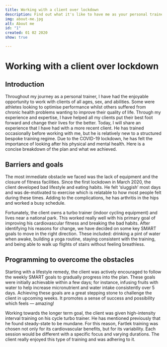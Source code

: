 ```yaml
---
title: Working with a client over lockdown
description: Find out what it's like to have me as your personal trainer
img: about-me.jpg
alt: About me
id: "1"
created: 01 02 2020
show: true

---
```

# Working with a client over lockdown

## Introduction

Throughout my journey as a personal trainer, I have had the enjoyable opportunity to work with clients of all ages, sex, and abilities. Some were athletes looking to optimise performance whilst others suffered from chronic health problems wanting to improve their quality of life. Through my experience and expertise, I have helped all my clients put their best foot forward and change their lives for the better. Today, I will share an experience that I have had with a more recent client. He has trained occasionally before working with me, but he is relatively new to a structured bespoke training regime. Due to the COVID-19 lockdown, he has felt the importance of looking after his physical and mental health. Here is a concise breakdown of the plan and what we achieved.

## Barriers and goals

The most immediate obstacle we faced was the lack of equipment and the closure of fitness facilities. Since the first lockdown in March 2020, the client developed bad lifestyle and eating habits. He felt ‘sluggish’ most days and was de-motivated to exercise which is relatable to how most people felt during these times. Adding to the complications, he has arthritis in the hips and worked a busy schedule.

Fortunately, the client owns a turbo trainer (indoor cycling equipment) and lives near a national park. This worked really well with his primary goal of improving his cardiovascular fitness and breaking the bad habits. After identifying his reasons for change, we have decided on some key SMART goals to move in the right direction. These included: drinking a pint of water when awake, building a yoga routine, staying consistent with the training, and being able to walk up flights of stairs without feeling breathless.

## Programming to overcome the obstacles

Starting with a lifestyle remedy, the client was actively encouraged to follow the weekly SMART goals to gradually progress into the plan. These goals were initially achievable within a few days; for instance, infusing fruits with water to help increase micronutrient and water intake consistently over 5 days. Achieving these goals are a great stepping stone to challenge the client in upcoming weeks. It promotes a sense of success and possibility which feels — amazing!

Working towards the longer term goal, the client was given high-intensity interval training on his cycle turbo trainer. He has mentioned previously that he found steady-state to be mundane. For this reason, Fartlek training was chosen not only for its cardiovascular benefits, but for its variability. Each session would be different with a specific focus and varying durations. The client really enjoyed this type of training and was adhering to it.
